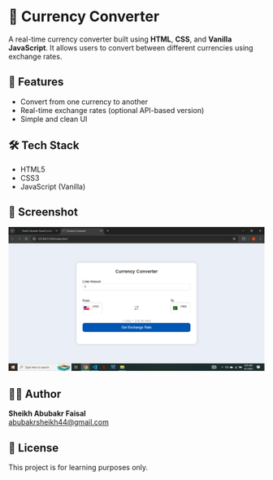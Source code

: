 # 💱 Currency Converter

A real-time currency converter built using **HTML**, **CSS**, and **Vanilla JavaScript**. It allows users to convert between different currencies using exchange rates.

## 🚀 Features

- Convert from one currency to another
- Real-time exchange rates (optional API-based version)
- Simple and clean UI

## 🛠️ Tech Stack

- HTML5
- CSS3
- JavaScript (Vanilla)

## 📸 Screenshot

![Screenshot](Screenshot.png) 

## 👨‍💻 Author

**Sheikh Abubakr Faisal**  
[abubakrsheikh44@gmail.com](mailto:abubakrsheikh44@gmail.com)

## 📄 License

This project is for learning purposes only.
